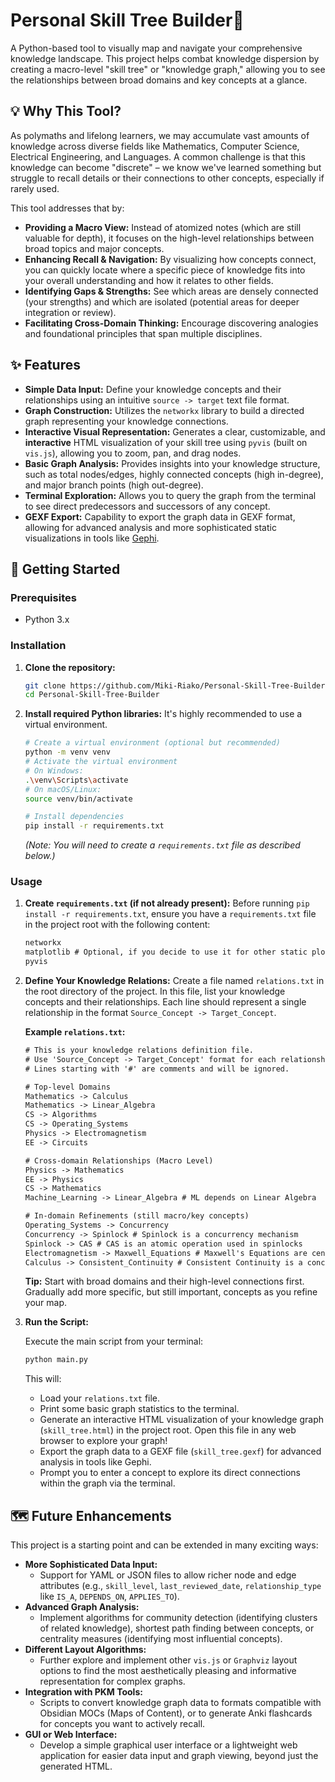 # Personal Skill Tree Builder🌳
A Python-based tool to visually map and navigate your comprehensive knowledge landscape. This project helps combat knowledge dispersion by creating a macro-level "skill tree" or "knowledge graph," allowing you to see the relationships between broad domains and key concepts at a glance.

<!-- ![Skill Tree Concept Diagram](https://via.placeholder.com/800x450?text=Your+Skill+Tree+Visualization+Here) -->

## 💡 Why This Tool?

As polymaths and lifelong learners, we may accumulate vast amounts of knowledge across diverse fields like Mathematics, Computer Science, Electrical Engineering, and Languages. A common challenge is that this knowledge can become "discrete" – we know we've learned something but struggle to recall details or their connections to other concepts, especially if rarely used.

This tool addresses that by:

*   **Providing a Macro View:** Instead of atomized notes (which are still valuable for depth), it focuses on the high-level relationships between broad topics and major concepts.
*   **Enhancing Recall & Navigation:** By visualizing how concepts connect, you can quickly locate where a specific piece of knowledge fits into your overall understanding and how it relates to other fields.
*   **Identifying Gaps & Strengths:** See which areas are densely connected (your strengths) and which are isolated (potential areas for deeper integration or review).
*   **Facilitating Cross-Domain Thinking:** Encourage discovering analogies and foundational principles that span multiple disciplines.

## ✨ Features

*   **Simple Data Input:** Define your knowledge concepts and their relationships using an intuitive `source -> target` text file format.
*   **Graph Construction:** Utilizes the `networkx` library to build a directed graph representing your knowledge connections.
*   **Interactive Visual Representation:** Generates a clear, customizable, and **interactive** HTML visualization of your skill tree using `pyvis` (built on `vis.js`), allowing you to zoom, pan, and drag nodes.
*   **Basic Graph Analysis:** Provides insights into your knowledge structure, such as total nodes/edges, highly connected concepts (high in-degree), and major branch points (high out-degree).
*   **Terminal Exploration:** Allows you to query the graph from the terminal to see direct predecessors and successors of any concept.
*   **GEXF Export:** Capability to export the graph data in GEXF format, allowing for advanced analysis and more sophisticated static visualizations in tools like [Gephi](https://gephi.org/).

## 🚀 Getting Started
### Prerequisites

*   Python 3.x

### Installation

1.  **Clone the repository:**

    ```bash
    git clone https://github.com/Miki-Riako/Personal-Skill-Tree-Builder.git
    cd Personal-Skill-Tree-Builder
    ```

2.  **Install required Python libraries:**
    It's highly recommended to use a virtual environment.

    ```bash
    # Create a virtual environment (optional but recommended)
    python -m venv venv
    # Activate the virtual environment
    # On Windows:
    .\venv\Scripts\activate
    # On macOS/Linux:
    source venv/bin/activate

    # Install dependencies
    pip install -r requirements.txt
    ```
    *(Note: You will need to create a `requirements.txt` file as described below.)*

### Usage

1.  **Create `requirements.txt` (if not already present):**
    Before running `pip install -r requirements.txt`, ensure you have a `requirements.txt` file in the project root with the following content:

    ```txt
    networkx
    matplotlib # Optional, if you decide to use it for other static plots
    pyvis
    ```

2.  **Define Your Knowledge Relations:**
    Create a file named `relations.txt` in the root directory of the project. In this file, list your knowledge concepts and their relationships. Each line should represent a single relationship in the format `Source_Concept -> Target_Concept`.

    **Example `relations.txt`:**

    ```txt
    # This is your knowledge relations definition file.
    # Use 'Source_Concept -> Target_Concept' format for each relationship.
    # Lines starting with '#' are comments and will be ignored.

    # Top-level Domains
    Mathematics -> Calculus
    Mathematics -> Linear_Algebra
    CS -> Algorithms
    CS -> Operating_Systems
    Physics -> Electromagnetism
    EE -> Circuits

    # Cross-domain Relationships (Macro Level)
    Physics -> Mathematics
    EE -> Physics
    CS -> Mathematics
    Machine_Learning -> Linear_Algebra # ML depends on Linear Algebra

    # In-domain Refinements (still macro/key concepts)
    Operating_Systems -> Concurrency
    Concurrency -> Spinlock # Spinlock is a concurrency mechanism
    Spinlock -> CAS # CAS is an atomic operation used in spinlocks
    Electromagnetism -> Maxwell_Equations # Maxwell's Equations are central to Electromagnetism
    Calculus -> Consistent_Continuity # Consistent Continuity is a concept in Calculus
    ```

    **Tip:** Start with broad domains and their high-level connections first. Gradually add more specific, but still important, concepts as you refine your map.

3.  **Run the Script:**

    Execute the main script from your terminal:

    ```bash
    python main.py
    ```

    This will:
    *   Load your `relations.txt` file.
    *   Print some basic graph statistics to the terminal.
    *   Generate an interactive HTML visualization of your knowledge graph (`skill_tree.html`) in the project root. Open this file in any web browser to explore your graph!
    *   Export the graph data to a GEXF file (`skill_tree.gexf`) for advanced analysis in tools like Gephi.
    *   Prompt you to enter a concept to explore its direct connections within the graph via the terminal.

<!-- **Interactive HTML Visualization (`skill_tree.html`):**

(Imagine a screenshot or GIF here of an interactive graph in a browser, where you can zoom, pan, and drag nodes. You'll generate this once the `pyvis` issue is resolved!)
You can see nodes representing concepts, and arrows showing relationships. Top-level domains (like CS, Mathematics) might be larger or differently colored, indicating their foundational nature. You can click on nodes to select them, and drag them around to explore connections. -->

## 🗺️ Future Enhancements

This project is a starting point and can be extended in many exciting ways:

*   **More Sophisticated Data Input:**
    *   Support for YAML or JSON files to allow richer node and edge attributes (e.g., `skill_level`, `last_reviewed_date`, `relationship_type` like `IS_A`, `DEPENDS_ON`, `APPLIES_TO`).
*   **Advanced Graph Analysis:**
    *   Implement algorithms for community detection (identifying clusters of related knowledge), shortest path finding between concepts, or centrality measures (identifying most influential concepts).
*   **Different Layout Algorithms:**
    *   Further explore and implement other `vis.js` or `Graphviz` layout options to find the most aesthetically pleasing and informative representation for complex graphs.
*   **Integration with PKM Tools:**
    *   Scripts to convert knowledge graph data to formats compatible with Obsidian MOCs (Maps of Content), or to generate Anki flashcards for concepts you want to actively recall.
*   **GUI or Web Interface:**
    *   Develop a simple graphical user interface or a lightweight web application for easier data input and graph viewing, beyond just the generated HTML.